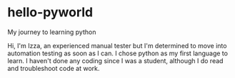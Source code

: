 # hello-pyworld
My journey to learning python

Hi, I'm Izza, an experienced manual tester but I'm determined to move into automation testing as soon as I can.
I chose python as my first language to learn. I haven't done any coding since I was a student, although I do read and troubleshoot code at work.

